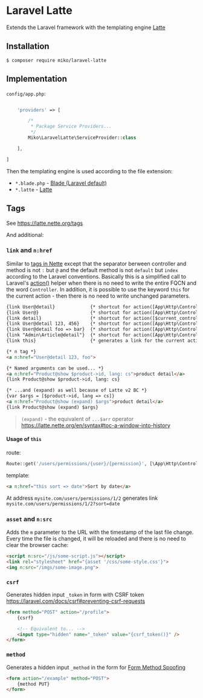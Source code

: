 Laravel Latte
=============

Extends the Laravel framework with the templating engine [Latte](https://latte.nette.org)

## Installation

```
$ composer require miko/laravel-latte
```

## Implementation

`config/app.php`:
```php

    'providers' => [

        /*
         * Package Service Providers...
         */
        Miko\LaravelLatte\ServiceProvider::class

    ],

]
```

Then the templating engine is used according to the file extension:
- `*.blade.php` - [Blade (Laravel default)](https://laravel.com/docs/blade)
- `*.latte` - [Latte](https://latte.nette.org)

## Tags

See https://latte.nette.org/tags

And additional:

### `link` and `n:href`

Similar to [tags in Nette](https://doc.nette.org/en/application/creating-links#toc-in-the-presenter-template)
except that the separator berween controller and method is not `:` but `@` and the default method is not `default` but `index` according to the Laravel conventions.
Basically this is a simplified call to Laravel's [action()](https://laravel.com/docs/urls#urls-for-controller-actions) helper when
there is no need to write the entire FQCN and the word `Controller`.
In addition, it is possible to use the keyword `this` for the current action - then there is no need to write unchanged parameters.

```html
{link User@detail}             {* shortcut for action([App\Http\Controllers\UserController::class, 'detail']) *}
{link User@}                   {* shortcut for action([App\Http\Controllers\UserController::class, 'index']) *}
{link detail}                  {* shortcut for action([$current_controller, 'detail']) *}
{link User@detail 123, 456}    {* shortcut for action([App\Http\Controllers\UserController::class, 'detail'], [123, 456]) *}
{link User@detail foo => bar}  {* shortcut for action([App\Http\Controllers\UserController::class, 'detail'], ['foo' => 'bar']) *}
{link "Admin\Article@detail"}  {* shortcut for action([App\Http\Controllers\Admin\ArticleController::class, 'detail']) *}
{link this}                    {* generates a link for the current action and current arguments (current URL) *}

{* n tag *}
<a n:href="User@detail 123, foo">

{* Named arguments can be used... *}
<a n:href="Product@show $product->id, lang: cs">product detail</a>
{link Product@show $product->id, lang: cs}

{* ...and (expand) as well because of Latte v2 BC *}
{var $args = [$product->id, lang => cs]}
<a n:href="Product@show (expand) $args">product detail</a>
{link Product@show (expand) $args}
```
> `(expand)` - the equivalent of `...$arr` operator https://latte.nette.org/en/syntax#toc-a-window-into-history

#### Usage of `this`
route:
```php
Route::get('/users/permissions/{user}/{permission}', [\App\Http\Controllers\UserController::class, 'permissions']);
```
template:
```html
<a n:href="this sort => date">Sort by date</a>
```
At address `mysite.com/users/permissions/1/2` generates link `mysite.com/users/permissions/1/2?sort=date`

### `asset` and `n:src`

Adds the `m` parameter to the URL with the timestamp of the last file change. Every time the file is changed, it will be reloaded
and there is no need to clear the browser cache:
```html
<script n:src="/js/some-script.js"></script>
<link rel="stylesheet" href="{asset '/css/some-style.css'}">
<img n:src="/imgs/some-image.png">
```

### `csrf`

Generates hidden input `_token` in form with CSRF token https://laravel.com/docs/csrf#preventing-csrf-requests
```html
<form method="POST" action="/profile">
    {csrf}

    <!-- Equivalent to... -->
    <input type="hidden" name="_token" value="{csrf_token()}" />
</form>
```

### `method`

Generates a hidden input `_method` in the form for [Form Method Spoofing](https://laravel.com/docs/routing#form-method-spoofing)
```html
<form action="/example" method="POST">
    {method PUT}
</form>
```
